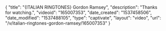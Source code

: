 {
    "title": "{ITALIAN RINGTONES} Gordon Ramsey",
    "description": "Thanks for watching.",
    "videoid": "165007353",
    "date_created": "1537458506",
    "date_modified": "1537488105",
    "type": "captivate",
    "layout": "video",
    "url": "\/v\/italian-ringtones-gordon-ramsey\/165007353"
}
